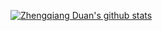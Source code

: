 [![Zhengqiang Duan's github stats](https://github-readme-stats.vercel.app/api?username=strongduanmu)](https://github.com/strongduanmu/github-readme-stats?theme=radical)
